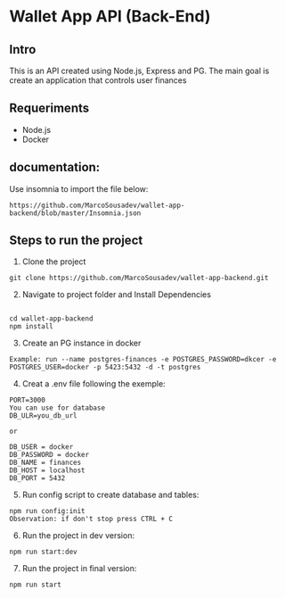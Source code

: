 # Wallet App API (Back-End)

## Intro

This is an API created using Node.js, Express and PG.
The main goal is create an application that controls user finances

## Requeriments
- Node.js
- Docker


## documentation:

Use insomnia to import the file below: 

```
https://github.com/MarcoSousadev/wallet-app-backend/blob/master/Insomnia.json
```


## Steps to run the project

1. Clone the project

```
git clone https://github.com/MarcoSousadev/wallet-app-backend.git
``` 

2. Navigate to project folder and Install Dependencies
```

cd wallet-app-backend
npm install
```

3. Create an PG instance in docker

```
Example: run --name postgres-finances -e POSTGRES_PASSWORD=dkcer -e POSTGRES_USER=docker -p 5423:5432 -d -t postgres
```

4. Creat a .env file following the exemple: 

```
PORT=3000
You can use for database
DB_ULR=you_db_url

or 

DB_USER = docker
DB_PASSWORD = docker
DB_NAME = finances
DB_HOST = localhost
DB_PORT = 5432
```

5. Run config script to create database and tables:

```
npm run config:init
Observation: if don't stop press CTRL + C
```

6. Run the project in dev version:

```
npm run start:dev
```
7. Run the project in final version:

```
npm run start
```